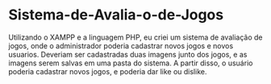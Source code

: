 # Sistema-de-Avalia-o-de-Jogos
Utilizando o XAMPP e a linguagem PHP, eu criei um sistema de avaliação de jogos, onde o administrador poderia cadastrar novos jogos e novos usuarios. Deveriam ser cadastradas duas imagens junto dos jogos, e as imagens serem salvas em uma pasta do sistema. A partir disso, o usuário poderia cadastrar novos jogos, e poderia dar like ou dislike.

